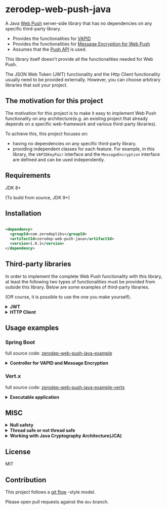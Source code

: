 # zerodep-web-push-java

A Java [Web Push](https://datatracker.ietf.org/doc/html/rfc8030) server-side library that has no
dependencies on any specific third-party library.

- Provides the functionalities for [VAPID](https://datatracker.ietf.org/doc/html/rfc8292)
- Provides the functionalities
  for [Message Encryption for Web Push](https://datatracker.ietf.org/doc/html/rfc8291)
- Assumes that the [Push API](https://www.w3.org/TR/push-api/) is used.

This library itself doesn't provide all the functionalities needed for Web Push.

The JSON Web Token (JWT) functionality and the Http Client functionality usually need to be provided
externally. However, you can choose arbitrary libraries that suit your project.

## The motivation for this project

The motivation for this project is to make it easy to implement Web Push functionality on any
architecture(e.g. an existing project that already depends on a specific web-framework and various
third-party libraries).

To achieve this, this project focuses on:

- having no dependencies on any specific third-party library.
- providing independent classes for each feature. For example, in this library, the `VAPIDKeyPair`
  interface and the `MessageEncryption` interface are defined and can be used independently.

## Requirements

JDK 8+

(To build from source, JDK 9+)

## Installation

``` xml

<dependency>
  <groupId>com.zerodeplibs</groupId>
  <artifactId>zerodep-web-push-java</artifactId>
  <version>1.0.1</version>
</dependency>

```

## Third-party libraries

In order to implement the complete Web Push functionality with this library, at least the following
two types of functionalities must be provided from outside this library. Below are some examples of
third-party libraries.

(Off course, it is possible to use the one you make yourself).

<details>
    <summary><b>JWT</b></summary>

This kind of library is used to generate JSON Web Token (JWT)
for [VAPID](https://datatracker.ietf.org/doc/html/rfc8292).

- [Java JWT - auth0](https://github.com/auth0/java-jwt)
- [jose4j](https://bitbucket.org/b_c/jose4j/wiki/Home)
- [Nimbus JOSE + JWT](https://connect2id.com/products/nimbus-jose-jwt)
- [FusionAuth JWT](https://github.com/fusionauth/fusionauth-jwt)
- [Java JWT](https://github.com/jwtk/jjwt)

</details>

<details>
    <summary><b>HTTP Client</b></summary>

Application servers need to make an HTTP Request in order to request the push service to deliver a
push message.

This kind of library is used to make HTTP Requests.

- [OkHttp](https://square.github.io/okhttp/)
- [Apache HTTPClient](https://hc.apache.org/httpcomponents-client-5.1.x/)
- [Java HTTP Client(JDK 11+)](https://docs.oracle.com/en/java/javase/11/docs/api/java.net.http/java/net/http/HttpClient.html)

</details>

## Usage examples

### Spring Boot

full source
code: [zerodep-web-push-java-example](https://github.com/st-user/zerodep-web-push-java-example)

<details>
    <summary><b>Controller for VAPID and Message Encryption</b></summary>

``` java

@SpringBootApplication
@RestController
public class BasicExample {

    /**
     * An implementation of VAPIDJWTGenerator.
     * <p>
     * In this example, we use <a href="https://github.com/auth0/java-jwt">Java JWT - auth0</a>
     * Of course, we can use an arbitrary JWT library.
     *
     * @see MyNimbusJoseJwtVAPIDJWTGenerator
     * @see MyJJwtVAPIDJWTGenerator
     * @see MyFusionAuthJwtVAPIDJWTGenerator
     * @see MyJose4jVAPIDJWTGenerator
     */
    static class MyAuth0VAPIDJWTGenerator implements VAPIDJWTGenerator {

        private final Algorithm jwtAlgorithm;

        MyAuth0VAPIDJWTGenerator(ECPrivateKey privateKey, ECPublicKey publicKey) {
            this.jwtAlgorithm = Algorithm.ECDSA256(publicKey, privateKey);
        }

        @Override
        public String generate(VAPIDJWTParam vapidjwtParam) {

            Map<String, Object> addtionalClaims = new HashMap<>();
            vapidjwtParam.forEachAdditionalClaim(addtionalClaims::put);

            JWTCreator.Builder builder = JWT.create()
                .withAudience(vapidjwtParam.getOrigin())
                .withExpiresAt(vapidjwtParam.getExpiresAt());

            vapidjwtParam.getSubject().ifPresent(builder::withSubject);
            builder.withPayload(addtionalClaims);

            return builder.sign(this.jwtAlgorithm);
        }
    }

    @Autowired
    private VAPIDKeyPair vapidKeyPair;

    /**
     * In this example, we read the key pair for VAPID
     * from a PEM formatted file on the file system.
     * <p>
     * You can extract key pairs from various sources.
     * For example, '.der' file(binary content), an octet sequence stored in a database and so on.
     * Please see the javadoc of PrivateKeySources and PublicKeySources.
     */
    @Bean
    public VAPIDKeyPair vaidKeyPair(
        @Value("${private.key.file.path}") String privateKeyFilePath,
        @Value("${public.key.file.path}") String publicKeyFilePath) throws IOException {

        return VAPIDKeyPairs.of(
            PrivateKeySources.ofPEMFile(new File(privateKeyFilePath).toPath()),
            PublicKeySources.ofPEMFile(new File(publicKeyFilePath).toPath()),
            MyAuth0VAPIDJWTGenerator::new
            // (privateKey, publicKey) -> new MyNimbusJoseJwtVAPIDJWTGenerator(privateKey)
            // (privateKey, publicKey) -> new MyJJwtVAPIDJWTGenerator(privateKey)
            // (privateKey, publicKey) -> new MyFusionAuthJwtVAPIDJWTGenerator(privateKey)
            // (privateKey, publicKey) -> new MyJose4jVAPIDJWTGenerator(privateKey)
        );
    }

    /**
     * # Step 1.
     * Sends the public key to user agents.
     * <p>
     * The user agents create push subscriptions with this public key.
     */
    @GetMapping("/getPublicKey")
    public byte[] getPublicKey() {
        return vapidKeyPair.extractPublicKeyInUncompressedForm();
    }

    /**
     * # Step 2.
     * Obtains push subscriptions from user agents.
     * <p>
     * The application server(this application) requests the delivery of push messages with these subscriptions.
     */
    @PostMapping("/subscribe")
    public void subscribe(@RequestBody PushSubscription subscription) {
        this.saveSubscriptionToStorage(subscription);
    }

    /**
     * # Step 3.
     * Requests the delivery of push messages.
     * <p>
     * In this example, for simplicity and testability, we implement this feature as an HTTP endpoint.
     * However, in real applications, this feature does not have to be an HTTP endpoint.
     */
    @PostMapping("/sendMessage")
    public ResponseEntity<String> sendMessage(@RequestBody Map<String, String> messages)
        throws IOException {

        String message = messages.getOrDefault("message", "").trim();
        message = message.length() == 0 ? "Default Message." : message;

        OkHttpClient httpClient = new OkHttpClient();
        MessageEncryption messageEncryption = MessageEncryptions.of();

        for (PushSubscription subscription : getSubscriptionsFromStorage()) {

            VAPIDJWTParam vapidjwtParam = VAPIDJWTParam.getBuilder()
                .resourceURLString(subscription.getEndpoint())
                .expiresAfterSeconds((int) TimeUnit.MINUTES.toSeconds(15))
                .subject("mailto:example@example.com")
                .build();

            PushMessage pushMessage = PushMessage.ofUTF8(message);

            // In this example, we send push messages in simple text format.
            // But you can also send them in JSON format as follows:
            //
            // ObjectMapper objectMapper = (Create a new one or get from the DI container.)
            // PushMessage pushMessage = PushMessage.of(objectMapper.writeValueAsBytes(objectForJson));

            EncryptedPushMessage encryptedPushMessage = messageEncryption.encrypt(
                UserAgentMessageEncryptionKeyInfo.from(subscription.getKeys()),
                pushMessage
            );

            Request request = new Request.Builder()
                .url(subscription.getEndpoint())
                .addHeader("Authorization",
                    vapidKeyPair.generateAuthorizationHeaderValue(vapidjwtParam))
                .addHeader("Content-Type", "application/octet-stream")
                .addHeader("Content-Encoding", encryptedPushMessage.contentEncoding())
                .addHeader("TTL", String.valueOf(TTL.hours(1)))
                .addHeader("Urgency", Urgency.low())
                .addHeader("Topic", Topic.ensure("myTopic"))
                // Depending on HTTP Client libraries, you may have to set "Content-Length" manually.
                // .addHeader("Content-Length", String.valueOf(encryptedPushMessage.length()))
                .post(okhttp3.RequestBody.create(encryptedPushMessage.toBytes()))
                .build();

            try (Response response = httpClient.newCall(request).execute()) {
                logger.info(String.format("status code: %d", response.code()));
                // 201 Created : Success!
                // 410 Gone : The subscription is no longer valid.
                // etc...
                // for more information, see the useful link below:
                // [Response from push service - The Web Push Protocol ](https://developers.google.com/web/fundamentals/push-notifications/web-push-protocol)
            }

        }

        return ResponseEntity.ok()
            .header(HttpHeaders.CONTENT_TYPE, MediaType.TEXT_PLAIN_VALUE)
            .body("The message has been processed.");
    }

    private Collection<PushSubscription> getSubscriptionsFromStorage() {
        return this.subscriptionMap.values();
    }

    private void saveSubscriptionToStorage(PushSubscription subscription) {
        this.subscriptionMap.put(subscription.getEndpoint(), subscription);
    }

    private final Logger logger = LoggerFactory.getLogger(BasicExample.class);
    private final Map<String, PushSubscription> subscriptionMap = new HashMap<>();

}

```

</details>

### Vert.x

full source
code: [zerodep-web-push-java-example-vertx](https://github.com/st-user/zerodep-web-push-java-example-vertx)

<details>
    <summary><b>Executable application</b></summary>

``` java

public class Example {

    /**
     * In this example, we read the key pair for VAPID
     * from a PEM formatted file on the file system.
     * <p>
     * You can extract key pairs from various sources.
     * For example, '.der' file(binary content), an octet sequence stored in a database and so on.
     * Please see the javadoc of PrivateKeySources and PublicKeySources.
     */
    private static VAPIDKeyPair createVAPIDKeyPair(Vertx vertx) throws IOException {
        return VAPIDKeyPairs.of(
            PrivateKeySources.ofPEMFile(new File("./.keys/my-private_pkcs8.pem").toPath()),
            PublicKeySources.ofPEMFile(new File("./.keys/my-pub.pem").toPath()),
            (privateKey, publicKey) -> new MyVertxVAPIDJWTGenerator(vertx, privateKey));
    }

    public static void main(String[] args) throws IOException {

        Vertx vertx = Vertx.vertx();
        WebClient client = WebClient.create(vertx);
        Router router = Router.router(vertx);
        router.route().handler(BodyHandler.create());

        VAPIDKeyPair vapidKeyPair = createVAPIDKeyPair(vertx);
        MockSubscriptionStorage mockStorage = new MockSubscriptionStorage();

        /*
         * # Step 1.
         * Sends the public key to user agents.
         *
         * The user agents create push subscriptions with this public key.
         */
        router
            .get("/getPublicKey")
            .respond(
                ctx -> ctx
                    .response()
                    .putHeader("Content-Type", "application/octet-stream")
                    .end(Buffer.buffer(vapidKeyPair.extractPublicKeyInUncompressedForm()))
            );

        /*
         * # Step 2.
         * Obtains push subscriptions from user agents.
         *
         * The application server(this application) requests the delivery of push messages with these subscriptions.
         */
        router
            .post("/subscribe")
            .handler(ctx -> {

                PushSubscription subscription =
                    ctx.getBodyAsJson().mapTo(PushSubscription.class);
                mockStorage.saveSubscriptionToStorage(subscription);

                ctx.response().end();
            });

        /*
         * # Step 3.
         * Requests the delivery of push messages.
         *
         * In this example, for simplicity and testability, we implement this feature as an HTTP endpoint.
         * However, in real applications, this feature does not have to be an HTTP endpoint.
         */
        router
            .post("/sendMessage")
            .handler(ctx -> {

                String message = ctx.getBodyAsJson().getString("message");
                vertx.getOrCreateContext().put("messageToSend", new SampleMessageData(message));

                ExamplePushMessageDeliveryRequestProcessor processor =
                    new ExamplePushMessageDeliveryRequestProcessor(
                        vertx,
                        client,
                        vapidKeyPair,
                        mockStorage.getSubscriptionsFromStorage()
                    );
                processor.start();

                ctx.response()
                    .putHeader("Content-Type", "text/plain")
                    .end("Started sending notifications.");
            });

        router.route("/*").handler(StaticHandler.create());

        vertx.createHttpServer().requestHandler(router).listen(8080, res -> {
            System.out.println("Vert.x HTTP server started.");
        });
    }

    /**
     * Sends HTTP requests to push services to request the delivery of push messages.
     * <p>
     * This class utilizes:
     * <ul>
     * <li>{@link Vertx#executeBlocking(Handler, Handler)} for the JWT creation and the message encryption.</li>
     * <li>{@link WebClient} for sending HTTP request asynchronously.</li>
     * </ul>
     */
    static class ExamplePushMessageDeliveryRequestProcessor {

        private final Vertx vertx;
        private final WebClient client;
        private final VAPIDKeyPair vapidKeyPair;
        private final List<PushSubscription> targetSubscriptions;

        private final int requestIntervalMillis;
        private final int connectionTimeoutMillis;

        ExamplePushMessageDeliveryRequestProcessor(
            Vertx vertx,
            WebClient client,
            VAPIDKeyPair vapidKeyPair,
            Collection<PushSubscription> targetSubscriptions) {

            this.vertx = vertx;
            this.client = client;
            this.vapidKeyPair = vapidKeyPair;
            this.targetSubscriptions = targetSubscriptions.stream().collect(Collectors.toList());
            this.requestIntervalMillis = 100;
            this.connectionTimeoutMillis = 10_000;
        }

        void start() {
            startInternal(0);
        }

        private void startInternal(int currentIndex) {

            PushSubscription subscription = targetSubscriptions.get(currentIndex);
            SampleMessageData messageData = vertx.getOrCreateContext().get("messageToSend");

            vertx.executeBlocking(promise -> {

                // In some circumstances, the JWT creation and the message encryption
                // may be considered "blocking" operations.
                //
                // On the author's environment, the JWT creation takes about 0.7ms
                // and the message encryption takes about 1.7ms.
                //
                // reference: https://vertx.io/docs/vertx-core/java/#golden_rule

                VAPIDJWTParam vapidjwtParam = VAPIDJWTParam.getBuilder()
                    .resourceURLString(subscription.getEndpoint())
                    .expiresAfterSeconds((int) TimeUnit.MINUTES.toSeconds(15))
                    .subject("mailto:example@example.com")
                    .build();
                String jwt = vapidKeyPair.generateAuthorizationHeaderValue(vapidjwtParam);

                MessageEncryption messageEncryption = MessageEncryptions.of();
                EncryptedPushMessage encryptedPushMessage = messageEncryption.encrypt(
                    UserAgentMessageEncryptionKeyInfo.from(subscription.getKeys()),
                    // In this example, we send push messages in simple text format.
                    // But you can also send them in JSON format.
                    PushMessage.ofUTF8(messageData.getMessage())
                );


                promise.complete(new JWTAndMessage(jwt, encryptedPushMessage));

            }, res -> {

                JWTAndMessage jwtAndMessage = (JWTAndMessage) res.result();
                EncryptedPushMessage encryptedPushMessage = jwtAndMessage.encryptedPushMessage;

                client
                    .postAbs(subscription.getEndpoint())
                    .timeout(connectionTimeoutMillis)
                    .putHeader("Authorization", jwtAndMessage.jwt)
                    .putHeader("Content-Type", "application/octet-stream")
                    .putHeader("Content-Encoding", encryptedPushMessage.contentEncoding())
                    .putHeader("TTL", String.valueOf(TTL.hours(1)))
                    .putHeader("Urgency", Urgency.normal())
                    .putHeader("Topic", Topic.ensure("myTopic"))
                    .sendBuffer(Buffer.buffer(encryptedPushMessage.toBytes()))
                    .onSuccess(result -> {
                        System.out.println(String.format("status code: %d", result.statusCode()));
                        // 201 Created : Success!
                        // 410 Gone : The subscription is no longer valid.
                        // etc...
                        // for more information, see the useful link below:
                        // [Response from push service - The Web Push Protocol ](https://developers.google.com/web/fundamentals/push-notifications/web-push-protocol)
                    })
                    .onFailure(result -> {
                        System.err.println(result);
                    });
            });

            if (currentIndex == targetSubscriptions.size() - 1) {
                return;
            }

            // In order to avoid wasting bandwidth,
            // we send HTTP requests at some intervals.
            vertx.setTimer(requestIntervalMillis, id -> startInternal(currentIndex + 1));
        }

        private static class JWTAndMessage {

            final String jwt;
            final EncryptedPushMessage encryptedPushMessage;

            JWTAndMessage(String jwt, EncryptedPushMessage encryptedPushMessage) {
                this.jwt = jwt;
                this.encryptedPushMessage = encryptedPushMessage;
            }
        }
    }

    ... Omitted for simplicity.
}



```

</details>


## MISC

<details>
    <summary><b>Null safety</b></summary>

The public methods and constructors of this library do not accept `null`s and do not return `null`s.
They throw an `Exception` when a null reference is passed. Some methods
return `java.util.Optional.empty()` when they need to indicate that the value does not exist.

The exceptions are:

- `com.zerodeplibs.webpush.PushSubscription.java`(the server-side representation for
  a [push subscription](https://www.w3.org/TR/push-api/#push-subscription)).
- The methods of runtime exceptions and checked exceptions thrown by some methods and constructors.
  For example, their `getCause()` can return null.

</details>


<details>
    <summary><b>Thread safe or not thread safe</b></summary>

The methods listed below can be called from multiple threads at the same time (thread safe).
However, the others should **NOT** be considered thread-safe.

**Thread safe**

- The static utility methods(e.g. `com.zerodeplibs.webpush.header.Topic#ensure`).
- The methods of instances that meet the conditions for thread safety described in their javadoc(
  e.g. an instance of `com.zerodeplibs.webpush.VAPIDKeyPair.java`).

</details>

<details>
    <summary><b>Working with Java Cryptography Architecture(JCA)</b></summary>

This library
uses [the Java Cryptography Architecture (JCA)](https://docs.oracle.com/javase/8/docs/technotes/guides/security/crypto/CryptoSpec.html)
API for cryptographic operations. The algorithms used by this library are listed below.

``` java
java.security.SecureRandom
java.security.KeyFactory.getInstance("EC") 
java.security.KeyPairGenerator.getInstance("EC") // curve: secp256r1
javax.crypto.KeyAgreement.getInstance("ECDH")
javax.crypto.Mac.getInstance("HmacSHA256") 
javax.crypto.Cipher.getInstance("AES/GCM/NoPadding")
```

By default, the providers shipped with the JDK will be used(e.g. `SunEC`, `SunJCE`).

Of course, any provider that supports these algorithms is available(
e.g. [Bouncy Castle](https://bouncycastle.org/)). This is because this library has no dependencies
on any specific provider.

</details>

## License

MIT

## Contribution

This project follows a [git flow](https://nvie.com/posts/a-successful-git-branching-model/) -style
model.

Please open pull requests against the `dev` branch.
